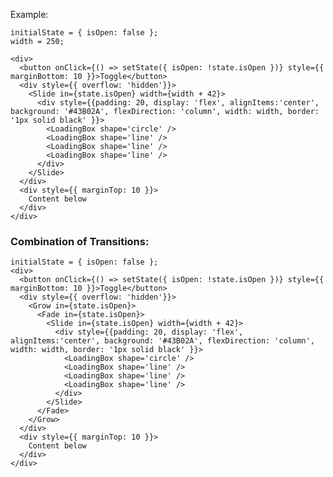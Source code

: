 Example:

    initialState = { isOpen: false };
    width = 250;

    <div>
      <button onClick={() => setState({ isOpen: !state.isOpen })} style={{ marginBottom: 10 }}>Toggle</button>
      <div style={{ overflow: 'hidden'}}>
        <Slide in={state.isOpen} width={width + 42}>
          <div style={{padding: 20, display: 'flex', alignItems:'center', background: '#43B02A', flexDirection: 'column', width: width, border: '1px solid black' }}>
            <LoadingBox shape='circle' />
            <LoadingBox shape='line' />
            <LoadingBox shape='line' />
            <LoadingBox shape='line' />
          </div>
        </Slide>
      </div>
      <div style={{ marginTop: 10 }}>
        Content below
      </div>
    </div>

### Combination of Transitions:

    initialState = { isOpen: false };
    <div>
      <button onClick={() => setState({ isOpen: !state.isOpen })} style={{ marginBottom: 10 }}>Toggle</button>
      <div style={{ overflow: 'hidden'}}>
        <Grow in={state.isOpen}>
          <Fade in={state.isOpen}>
            <Slide in={state.isOpen} width={width + 42}>
              <div style={{padding: 20, display: 'flex', alignItems:'center', background: '#43B02A', flexDirection: 'column', width: width, border: '1px solid black' }}>
                <LoadingBox shape='circle' />
                <LoadingBox shape='line' />
                <LoadingBox shape='line' />
                <LoadingBox shape='line' />
              </div>
            </Slide>
          </Fade>
        </Grow>
      </div>
      <div style={{ marginTop: 10 }}>
        Content below
      </div>
    </div>
